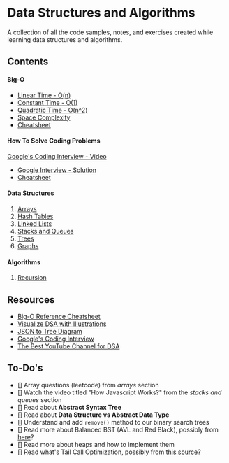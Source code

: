 # Data Structures and Algorithms

A collection of all the code samples, notes, and exercises created while learning data structures and algorithms.

## Contents

#### Big-O

- [Linear Time - O(n)](<./Big-O//O(n).js>)
- [Constant Time - O(1)](<./Big-O/O(1).js>)
- [Quadratic Time - O(n^2)](<./Big-O/O(n%5E2).js>)
- [Space Complexity](./Big-O/space-complexity.js)
- [Cheatsheet](./Big-O/Cheatsheet.pdf)

#### How To Solve Coding Problems

[Google's Coding Interview - Video](https://www.youtube.com/watch?v=XKu_SEDAykw&ab_channel=LifeatGoogle)

- [Google Interview - Solution](./How-To-Solve-Problems/google-interview-question.js)
- [Cheatsheet](./How-To-Solve-Problems/cheatsheet.pdf)

#### Data Structures

1. [Arrays](./Data%20Structures/Arrays/readme.md)
2. [Hash Tables](./Data%20Structures/Hash%20Tables/readme.md)
3. [Linked Lists](./Data%20Structures//Linked%20Lists/readme.md)
4. [Stacks and Queues](./Data%20Structures/Stacks%20%26%20Queues/readme.md)
5. [Trees](./Data%20Structures/Trees/readme.md)
6. [Graphs](./Data%20Structures/Graphs/readme.md)

#### Algorithms

1. [Recursion](./Algorithms/Recursion/readme.md)

## Resources

- [Big-O Reference Cheatsheet](https://www.bigocheatsheet.com/)
- [Visualize DSA with Illustrations](https://visualgo.net/en)
- [JSON to Tree Diagram](https://vanya.jp.net/vtree/)
- [Google's Coding Interview](https://youtu.be/XKu_SEDAykw)
- [The Best YouTube Channel for DSA](https://www.youtube.com/c/BackToBackSWE/playlists)

## To-Do's

- [] Array questions (leetcode) from _arrays_ section
- [] Watch the video titled "How Javascript Works?" from the _stacks and queues_ section
- [] Read about **Abstract Syntax Tree**
- [] Read about **Data Structure vs Abstract Data Type**
- [] Understand and add `remove()` method to our binary search trees
- [] Read more about Balanced BST (AVL and Red Black), possibly from [here](https://www.geeksforgeeks.org/red-black-tree-vs-avl-tree/amp/)?
- [] Read more about heaps and how to implement them
- [] Read what's Tail Call Optimization, possibly from [this source](https://2ality.com/2015/06/tail-call-optimization.html)?
